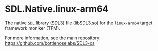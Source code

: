 # SDL.Native.linux-arm64

The native `SDL` library (SDL3) file (libSDL3.so) for the `linux-arm64` target framework moniker (TFM).

For more information, see the main repository: https://github.com/bottlenoselabs/SDL3-cs
